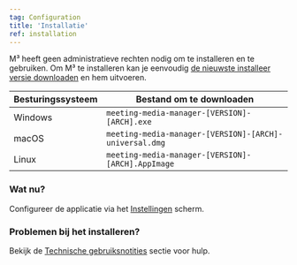 ```yaml
---
tag: Configuration
title: 'Installatie'
ref: installation
---
```


M³ heeft geen administratieve rechten nodig om te installeren en te gebruiken. Om M³ te installeren kan je eenvoudig [de nieuwste installeer versie downloaden]({{site.github}}/releases/latest) en hem uitvoeren.

| Besturingssysteem | Bestand om te downloaden |
| ---------------- | ---------------- |
| Windows | `meeting-media-manager-[VERSION]-[ARCH].exe` |
| macOS | `meeting-media-manager-[VERSION]-[ARCH]-universal.dmg` |
| Linux | `meeting-media-manager-[VERSION]-[ARCH].AppImage` |

### Wat nu?

Configureer de applicatie via het [Instellingen]({{page.lang}}/#configuration) scherm.

### Problemen bij het installeren?

Bekijk de [Technische gebruiksnotities]({{page.lang}}/#usage-notes) sectie voor hulp.

